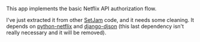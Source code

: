 This app implements the basic Netflix API authorization flow.

I've just extracted it from other [SetJam](http://www.setjam.com) code, and it needs some cleaning. It depends on [python-netflix](https://github.com/ryszard/python-netflix) and [django-djson](https://github.com/ryszard/django-djson) (this last dependency isn't really necessary and it will be removed).